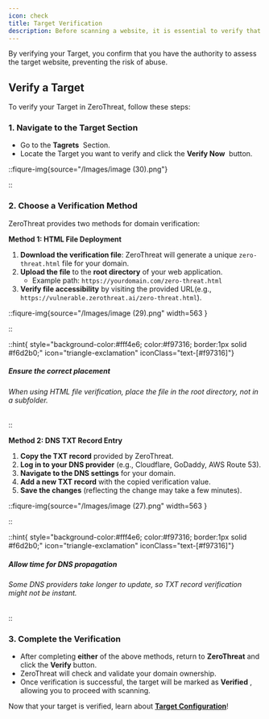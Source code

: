 ```yaml
---
icon: check
title: Target Verification
description: Before scanning a website, it is essential to verify that you have the necessary permissions to do so. <strong>Target Verification</strong> in ZeroThreat ensures that only authorized users can initiate security scans on a given target. This step helps prevent unauthorized testing protects website owners, and ensures compliance with security and ethical guidelines.
---
```


By verifying your Target, you confirm that you have the authority to assess the target website, preventing the risk of abuse. &#x20;

## Verify a Target

To verify your Target in ZeroThreat, follow these steps:

### 1. Navigate to the Target Section

- Go to the **Tagrets** <span><img src="/Images/image (44).png" alt=""></span> Section.&#x20;
- Locate the Target you want to verify and click the **Verify Now** <span><img src="/Images/image (45).png" alt="" data-size="original"></span> button.

::fiqure-img{source="/Images/image (30).png"}

<!-- <img src="/Images/image (30).png" alt=""> -->

::

### 2. Choose a Verification Method

ZeroThreat provides two methods for domain verification:

**Method 1: HTML File Deployment**

1. **Download the verification file**: ZeroThreat will generate a unique `zero-threat.html` file for your domain.
2. **Upload the file** to the **root directory** of your web application.
   - Example path: `https://yourdomain.com/zero-threat.html`
3. **Verify file accessibility** by visiting the provided URL(e.g., `https://vulnerable.zerothreat.ai/zero-threat.html`).

::fiqure-img{source="/Images/image (29).png" width=563 }

<!-- <img src="/Images/image (29).png" alt="" width="563"> -->

::

::hint{ style="background-color:#fff4e6; color:#f97316; border:1px solid #f6d2b0;" icon="triangle-exclamation" iconClass="text-[#f97316]"}

##### **Ensure the correct placement**

###### When using HTML file verification, place the file in the root directory, not in a subfolder.

::

**Method 2: DNS TXT Record Entry**

1. **Copy the TXT record** provided by ZeroThreat.
2. **Log in to your DNS provider** (e.g., Cloudflare, GoDaddy, AWS Route 53).
3. **Navigate to the DNS settings** for your domain.
4. **Add a new TXT record** with the copied verification value.
5. **Save the changes** (reflecting the change may take a few minutes).

::fiqure-img{source="/Images/image (27).png" width=563 }

<!-- <img src="/Images/image (27).png" alt="" width="563"> -->

::

::hint{ style="background-color:#fff4e6; color:#f97316; border:1px solid #f6d2b0;" icon="triangle-exclamation" iconClass="text-[#f97316]"}

##### **Allow time for DNS propagation**

###### Some DNS providers take longer to update, so TXT record verification might not be instant.

::

### 3. Complete the Verification

- After completing **either** of the above methods, return to **ZeroThreat** and click the **Verify** button.
- ZeroThreat will check and validate your domain ownership.
- Once verification is successful, the target will be marked as **Verified** <span><img src="/Images/image (32).png" alt=""></span>, allowing you to proceed with scanning.

Now that your target is verified, learn about [**Target Configuration**](target-configuration.md 'mention')!&#x20;
